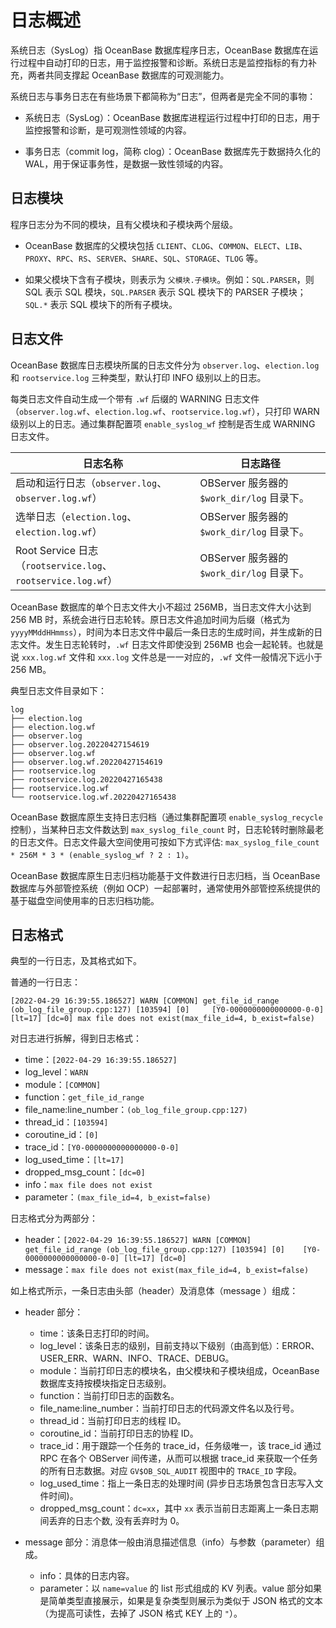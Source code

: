 # 日志概述

系统日志（SysLog）指 OceanBase 数据库程序日志，OceanBase 数据库在运行过程中自动打印的日志，用于监控报警和诊断。系统日志是监控指标的有力补充，两者共同支撑起 OceanBase 数据库的可观测能力。

系统日志与事务日志在有些场景下都简称为“日志”，但两者是完全不同的事物：

* 系统日志（SysLog）：OceanBase 数据库进程运行过程中打印的日志，用于监控报警和诊断，是可观测性领域的内容。

* 事务日志（commit log，简称 clog）：OceanBase 数据库先于数据持久化的 WAL，用于保证事务性，是数据一致性领域的内容。

## 日志模块

程序日志分为不同的模块，且有父模块和子模块两个层级。

* OceanBase 数据库的父模块包括 `CLIENT`、`CLOG`、`COMMON`、`ELECT`、`LIB`、`PROXY`、`RPC`、`RS`、`SERVER`、`SHARE`、`SQL`、`STORAGE`、`TLOG` 等。

* 如果父模块下含有子模块，则表示为 `父模块.子模块`。例如：`SQL.PARSER`，则 SQL 表示 SQL 模块，`SQL.PARSER` 表示 SQL 模块下的 PARSER 子模块；`SQL.*` 表示 SQL 模块下的所有子模块。

## 日志文件

OceanBase 数据库日志模块所属的日志文件分为 `observer.log`、`election.log` 和 `rootservice.log` 三种类型，默认打印 INFO 级别以上的日志。

每类日志文件自动生成一个带有 `.wf` 后缀的 WARNING 日志文件（`observer.log.wf`、`election.log.wf`、`rootservice.log.wf`），只打印 WARN 级别以上的日志。通过集群配置项 `enable_syslog_wf` 控制是否生成 WARNING 日志文件。

|日志名称|日志路径|
|---|---|
|启动和运行日志（`observer.log`、`observer.log.wf`）|OBServer 服务器的 `$work_dir/log` 目录下。|
|选举日志（`election.log`、`election.log.wf`）|OBServer 服务器的 `$work_dir/log` 目录下。|
|Root Service 日志（`rootservice.log`、`rootservice.log.wf`）|OBServer 服务器的 `$work_dir/log` 目录下。|

OceanBase 数据库的单个日志文件大小不超过 256MB，当日志文件大小达到 256 MB 时，系统会进行日志轮转。原日志文件追加时间为后缀（格式为 `yyyyMMddHHmmss`），时间为本日志文件中最后一条日志的生成时间，并生成新的日志文件。发生日志轮转时，`.wf` 日志文件即使没到 256MB 也会一起轮转。也就是说 `xxx.log.wf` 文件和 `xxx.log` 文件总是一一对应的，`.wf` 文件一般情况下远小于 256 MB。

典型日志文件目录如下：

```
log
├── election.log
├── election.log.wf
├── observer.log
├── observer.log.20220427154619
├── observer.log.wf
├── observer.log.wf.20220427154619
├── rootservice.log
├── rootservice.log.20220427165438
├── rootservice.log.wf
└── rootservice.log.wf.20220427165438
```

OceanBase 数据库原生支持日志归档（通过集群配置项 `enable_syslog_recycle` 控制），当某种日志文件数达到 `max_syslog_file_count` 时，日志轮转时删除最老的日志文件。日志文件最大空间使用可按如下方式评估: `max_syslog_file_count * 256M * 3 * (enable_syslog_wf ? 2 : 1)`。

OceanBase 数据库原生日志归档功能基于文件数进行日志归档，当 OceanBase 数据库与外部管控系统（例如 OCP）一起部署时，通常使用外部管控系统提供的基于磁盘空间使用率的日志归档功能。

## 日志格式

典型的一行日志，及其格式如下。

普通的一行日志：

```
[2022-04-29 16:39:55.186527] WARN [COMMON] get_file_id_range (ob_log_file_group.cpp:127) [103594] [0]     [Y0-0000000000000000-0-0] [lt=17] [dc=0] max file does not exist(max_file_id=4, b_exist=false)
```

对日志进行拆解，得到日志格式：

* time：`[2022-04-29 16:39:55.186527]`
* log_level：`WARN`
* module：`[COMMON]`
* function：`get_file_id_range`
* file_name:line_number：`(ob_log_file_group.cpp:127)`
* thread_id：`[103594]`
* coroutine_id：`[0]`
* trace_id：`[Y0-0000000000000000-0-0]`
* log_used_time：`[lt=17]`
* dropped_msg_count：`[dc=0]`
* info：`max file does not exist`
* parameter：`(max_file_id=4, b_exist=false)`

日志格式分为两部分：

* header：`[2022-04-29 16:39:55.186527] WARN [COMMON] get_file_id_range (ob_log_file_group.cpp:127) [103594] [0]    [Y0-0000000000000000-0-0] [lt=17] [dc=0] `
* message：`max file does not exist(max_file_id=4, b_exist=false)`

如上格式所示，一条日志由头部（header）及消息体（message ）组成：

* header 部分：
  * time：该条日志打印的时间。
  * log_level：该条日志的级别，目前支持以下级别（由高到低）：ERROR、USER_ERR、WARN、INFO、TRACE、DEBUG。
  * module：当前打印日志的模块名，由父模块和子模块组成，OceanBase 数据库支持按模块指定日志级别。
  * function：当前打印日志的函数名。
  * file_name:line_number：当前打印日志的代码源文件名以及行号。
  * thread_id：当前打印日志的线程 ID。
  * coroutine_id：当前打印日志的协程 ID。
  * trace_id：用于跟踪一个任务的 trace_id，任务级唯一，该 trace_id 通过 RPC 在各个 OBServer 间传递，从而可以根据 trace_id 来获取一个任务的所有日志数据。对应 `GV$OB_SQL_AUDIT` 视图中的 `TRACE_ID` 字段。
  * log_used_time：指上一条日志的处理时间 (异步日志场景包含日志写入文件时间)。
  * dropped_msg_count：`dc=xx`，其中 `xx` 表示当前日志距离上一条日志期间丢弃的日志个数, 没有丢弃时为 0。

* message 部分：消息体一般由消息描述信息（info）与参数（parameter）组成。
  * info：具体的日志内容。
  * parameter：以 `name=value` 的 list 形式组成的 KV 列表。value 部分如果是简单类型直接展示，如果是复杂类型则展示为类似于 JSON 格式的文本（为提高可读性，去掉了 JSON 格式 KEY 上的 `"`）。


